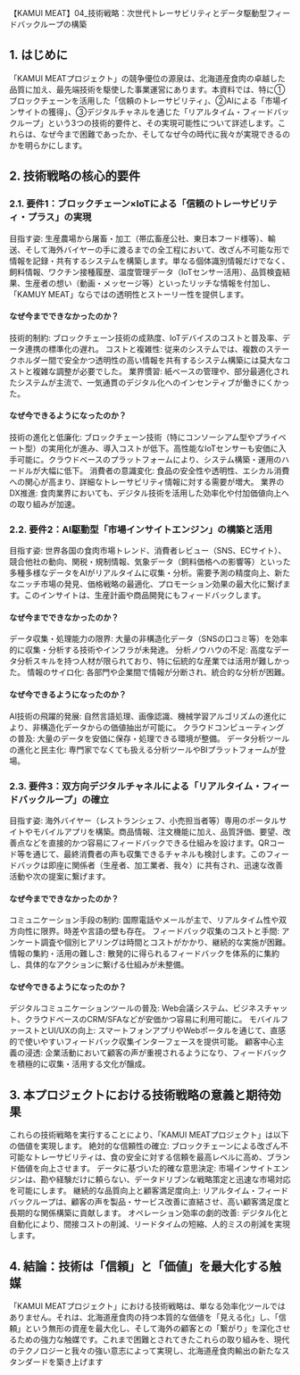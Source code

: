 【KAMUI MEAT】04_技術戦略：次世代トレーサビリティとデータ駆動型フィードバックループの構築

## 1. はじめに
「KAMUI MEATプロジェクト」の競争優位の源泉は、北海道産食肉の卓越した品質に加え、最先端技術を駆使した事業運営にあります。本資料では、特に①ブロックチェーンを活用した「信頼のトレーサビリティ」、②AIによる「市場インサイトの獲得」、③デジタルチャネルを通じた「リアルタイム・フィードバックループ」という3つの技術的要件と、その実現可能性について詳述します。これらは、なぜ今まで困難であったか、そしてなぜ今の時代に我々が実現できるのかを明らかにします。

## 2. 技術戦略の核心的要件

### 2.1. 要件1：ブロックチェーン×IoTによる「信頼のトレーサビリティ・プラス」の実現
目指す姿: 生産農場から屠畜・加工（帯広畜産公社、東日本フード様等）、輸送、そして海外バイヤーの手に渡るまでの全工程において、改ざん不可能な形で情報を記録・共有するシステムを構築します。単なる個体識別情報だけでなく、飼料情報、ワクチン接種履歴、温度管理データ（IoTセンサー活用）、品質検査結果、生産者の想い（動画・メッセージ等）といったリッチな情報を付加し、「KAMUY MEAT」ならではの透明性とストーリー性を提供します。

#### なぜ今までできなかったのか？
技術的制約: ブロックチェーン技術の成熟度、IoTデバイスのコストと普及率、データ連携の標準化の遅れ。
コストと複雑性: 従来のシステムでは、複数のステークホルダー間で安全かつ透明性の高い情報を共有するシステム構築には莫大なコストと複雑な調整が必要でした。
業界慣習: 紙ベースの管理や、部分最適化されたシステムが主流で、一気通貫のデジタル化へのインセンティブが働きにくかった。

#### なぜ今できるようになったのか？
技術の進化と低廉化: ブロックチェーン技術（特にコンソーシアム型やプライベート型）の実用化が進み、導入コストが低下。高性能なIoTセンサーも安価に入手可能に。クラウドベースのプラットフォームにより、システム構築・運用のハードルが大幅に低下。
消費者の意識変化: 食品の安全性や透明性、エシカル消費への関心が高まり、詳細なトレーサビリティ情報に対する需要が増大。
業界のDX推進: 食肉業界においても、デジタル技術を活用した効率化や付加価値向上への取り組みが加速。

### 2.2. 要件2：AI駆動型「市場インサイトエンジン」の構築と活用
目指す姿: 世界各国の食肉市場トレンド、消費者レビュー（SNS、ECサイト）、競合他社の動向、関税・規制情報、気象データ（飼料価格への影響等）といった多種多様なデータをAIがリアルタイムに収集・分析。需要予測の精度向上、新たなニッチ市場の発見、価格戦略の最適化、プロモーション効果の最大化に繋げます。このインサイトは、生産計画や商品開発にもフィードバックします。

#### なぜ今までできなかったのか？
データ収集・処理能力の限界: 大量の非構造化データ（SNSの口コミ等）を効率的に収集・分析する技術やインフラが未発達。
分析ノウハウの不足: 高度なデータ分析スキルを持つ人材が限られており、特に伝統的な産業では活用が難しかった。
情報のサイロ化: 各部門や企業間で情報が分断され、統合的な分析が困難。

#### なぜ今できるようになったのか？
AI技術の飛躍的発展: 自然言語処理、画像認識、機械学習アルゴリズムの進化により、非構造化データからの価値抽出が可能に。
クラウドコンピューティングの普及: 大量のデータを安価に保存・処理できる環境が整備。
データ分析ツールの進化と民主化: 専門家でなくても扱える分析ツールやBIプラットフォームが登場。

### 2.3. 要件3：双方向デジタルチャネルによる「リアルタイム・フィードバックループ」の確立
目指す姿: 海外バイヤー（レストランシェフ、小売担当者等）専用のポータルサイトやモバイルアプリを構築。商品情報、注文機能に加え、品質評価、要望、改善点などを直接的かつ容易にフィードバックできる仕組みを設けます。QRコード等を通じて、最終消費者の声も収集できるチャネルも検討します。このフィードバックは即座に関係者（生産者、加工業者、我々）に共有され、迅速な改善活動や次の提案に繋げます。

#### なぜ今までできなかったのか？
コミュニケーション手段の制約: 国際電話やメールが主で、リアルタイム性や双方向性に限界。時差や言語の壁も存在。
フィードバック収集のコストと手間: アンケート調査や個別ヒアリングは時間とコストがかかり、継続的な実施が困難。
情報の集約・活用の難しさ: 散発的に得られるフィードバックを体系的に集約し、具体的なアクションに繋げる仕組みが未整備。

#### なぜ今できるようになったのか？
デジタルコミュニケーションツールの普及: Web会議システム、ビジネスチャット、クラウドベースのCRM/SFAなどが安価かつ容易に利用可能に。
モバイルファーストとUI/UXの向上: スマートフォンアプリやWebポータルを通じて、直感的で使いやすいフィードバック収集インターフェースを提供可能。
顧客中心主義の浸透: 企業活動において顧客の声が重視されるようになり、フィードバックを積極的に収集・活用する文化が醸成。

## 3. 本プロジェクトにおける技術戦略の意義と期待効果
これらの技術戦略を実行することにより、「KAMUI MEATプロジェクト」は以下の価値を実現します。
絶対的な信頼性の確立: ブロックチェーンによる改ざん不可能なトレーサビリティは、食の安全に対する信頼を最高レベルに高め、ブランド価値を向上させます。
データに基づいた的確な意思決定: 市場インサイトエンジンは、勘や経験だけに頼らない、データドリブンな戦略策定と迅速な市場対応を可能にします。
継続的な品質向上と顧客満足度向上: リアルタイム・フィードバックループは、顧客の声を製品・サービス改善に直結させ、高い顧客満足度と長期的な関係構築に貢献します。
オペレーション効率の劇的改善: デジタル化と自動化により、間接コストの削減、リードタイムの短縮、人的ミスの削減を実現します。

## 4. 結論：技術は「信頼」と「価値」を最大化する触媒
「KAMUI MEATプロジェクト」における技術戦略は、単なる効率化ツールではありません。それは、北海道産食肉の持つ本質的な価値を「見える化」し、「信頼」という無形の資産を最大化し、そして海外の顧客との「繋がり」を深化させるための強力な触媒です。これまで困難とされてきたこれらの取り組みを、現代のテクノロジーと我々の強い意志によって実現し、北海道産食肉輸出の新たなスタンダードを築き上げます